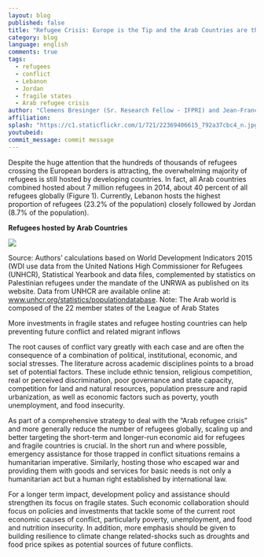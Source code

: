 ```yaml
---
layout: blog
published: false
title: "Refugee Crisis: Europe is the Tip and the Arab Countries are the Iceberg"
category: blog
language: english
comments: true
tags: 
  - refugees
  - conflict
  - Lebanon
  - Jordan
  - fragile states
  - Arab refugee crisis
author: "Clemens Bresinger (Sr. Research Fellow - IFPRI) and Jean-Francois Maystadt (Sr. Lecturer - Lancaster University)"
affiliation: 
splash: "https://c1.staticflickr.com/1/721/22369406615_792a37cbc4_n.jpg"
youtubeid: 
commit_message: commit message
---
```

Despite the huge attention that the hundreds of thousands of refugees crossing the European borders is attracting, the overwhelming majority of refugees is still hosted by developing countries. In fact, all Arab countries combined hosted about 7 million refugees in 2014, about 40 percent of all refugees globally (Figure 1). Currently, Lebanon hosts the highest proportion of refugees (23.2% of the population) closely followed by Jordan (8.7% of the population).

**Refugees hosted by Arab Countries**

![](https://c1.staticflickr.com/1/654/22181357710_2698919bf0.jpg)

Source: Authors’ calculations based on World Development Indicators 2015 (WDI use data from the United Nations High Commissioner for Refugees (UNHCR), Statistical Yearbook and data files, complemented by statistics on Palestinian refugees under the mandate of the UNRWA as published on its website. Data from UNHCR are available online at: www.unhcr.org/statistics/populationdatabase.
Note: The Arab world is composed of the 22 member states of the League of Arab States

More investments in fragile states and refugee hosting countries can help preventing future conflict and related migrant inflows

The root causes of conflict vary greatly with each case and are often the consequence of a combination of political, institutional, economic, and social stresses. The literature across academic disciplines points to a broad set of potential factors. These include ethnic tension, religious competition, real or perceived discrimination, poor governance and state capacity, competition for land and natural resources, population pressure and rapid urbanization, as well as economic factors such as poverty, youth unemployment, and food insecurity. 

As part of a comprehensive strategy to deal with the “Arab refugee crisis” and more generally reduce the number of refugees globally, scaling up and better targeting the short-term and longer-run economic aid for refugees and fragile countries is crucial. In the short run and where possible, emergency assistance for those trapped in conflict situations remains a humanitarian imperative. Similarly, hosting those who escaped war and providing them with goods and services for basic needs is not only a humanitarian act but a human right established by international law. 

For a longer term impact, development policy and assistance should strengthen its focus on fragile states. Such economic collaboration should focus on policies and investments that tackle some of the current root economic causes of conflict, particularly poverty, unemployment, and food and nutrition insecurity. In addition, more emphasis should be given to building resilience to climate change related-shocks such as droughts and food price spikes as potential sources of future conflicts.